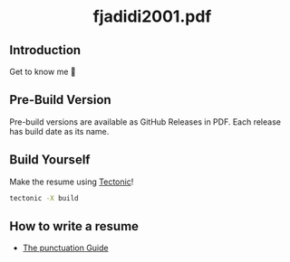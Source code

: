 <h1 align="center"> fjadidi2001.pdf </h1>



## Introduction

Get to know me 🤫


## Pre-Build Version

Pre-build versions are available as GitHub Releases in PDF.
Each release has build date as its name.

## Build Yourself

Make the resume using [Tectonic](https://tectonic-typesetting.github.io/book/latest/index.html)!

```sh
tectonic -X build
```

## How to write a resume

- [The punctuation Guide](http://www.thepunctuationguide.com/index.html)
